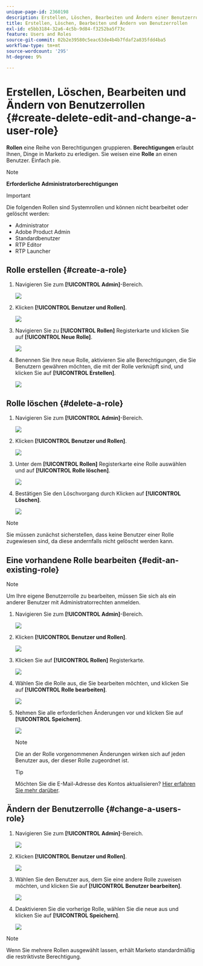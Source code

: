 ```yaml
---
unique-page-id: 2360198
description: Erstellen, Löschen, Bearbeiten und Ändern einer Benutzerrolle - Marketo Docs - Produktdokumentation
title: Erstellen, Löschen, Bearbeiten und Ändern von Benutzerrollen
exl-id: e5bb3184-32a6-4c5b-9d84-f3252ba5f73c
feature: Users and Roles
source-git-commit: 02b2e39580c5eac63de4b4b7fdaf2a835fdd4ba5
workflow-type: tm+mt
source-wordcount: '295'
ht-degree: 9%

---
```


# Erstellen, Löschen, Bearbeiten und Ändern von Benutzerrollen {#create-delete-edit-and-change-a-user-role}

**Rollen** eine Reihe von Berechtigungen gruppieren. **Berechtigungen** erlaubt Ihnen, Dinge in Marketo zu erledigen. Sie weisen eine **Rolle** an einen Benutzer. Einfach pie.

>[!NOTE]
>
>**Erforderliche Administratorberechtigungen**

>[!IMPORTANT]
>
>Die folgenden Rollen sind Systemrollen und können nicht bearbeitet oder gelöscht werden:
>
>* Administrator
>* Adobe Product Admin
>* Standardbenutzer
>* RTP Editor
>* RTP Launcher

## Rolle erstellen {#create-a-role}

1. Navigieren Sie zum **[!UICONTROL Admin]**-Bereich.

   ![](assets/create-delete-edit-and-change-a-user-role-1.png)

1. Klicken **[!UICONTROL Benutzer und Rollen]**.

   ![](assets/create-delete-edit-and-change-a-user-role-2.png)

1. Navigieren Sie zu **[!UICONTROL Rollen]** Registerkarte und klicken Sie auf **[!UICONTROL Neue Rolle]**.

   ![](assets/create-delete-edit-and-change-a-user-role-3.png)

1. Benennen Sie Ihre neue Rolle, aktivieren Sie alle Berechtigungen, die Sie Benutzern gewähren möchten, die mit der Rolle verknüpft sind, und klicken Sie auf **[!UICONTROL Erstellen]**.

   ![](assets/create-delete-edit-and-change-a-user-role-4.png)

## Rolle löschen {#delete-a-role}

1. Navigieren Sie zum **[!UICONTROL Admin]**-Bereich.

   ![](assets/create-delete-edit-and-change-a-user-role-5.png)

1. Klicken **[!UICONTROL Benutzer und Rollen]**.

   ![](assets/create-delete-edit-and-change-a-user-role-6.png)

1. Unter dem **[!UICONTROL Rollen]** Registerkarte eine Rolle auswählen und auf **[!UICONTROL Rolle löschen]**.

   ![](assets/create-delete-edit-and-change-a-user-role-7.png)

1. Bestätigen Sie den Löschvorgang durch Klicken auf **[!UICONTROL Löschen]**.

   ![](assets/create-delete-edit-and-change-a-user-role-8.png)

>[!NOTE]
>
>Sie müssen zunächst sicherstellen, dass keine Benutzer einer Rolle zugewiesen sind, da diese andernfalls nicht gelöscht werden kann.

## Eine vorhandene Rolle bearbeiten {#edit-an-existing-role}

>[!NOTE]
>
>Um Ihre eigene Benutzerrolle zu bearbeiten, müssen Sie sich als ein anderer Benutzer mit Administratorrechten anmelden.

1. Navigieren Sie zum **[!UICONTROL Admin]**-Bereich.

   ![](assets/create-delete-edit-and-change-a-user-role-9.png)

1. Klicken **[!UICONTROL Benutzer und Rollen]**.

   ![](assets/create-delete-edit-and-change-a-user-role-10.png)

1. Klicken Sie auf **[!UICONTROL Rollen]** Registerkarte.

   ![](assets/create-delete-edit-and-change-a-user-role-11.png)

1. Wählen Sie die Rolle aus, die Sie bearbeiten möchten, und klicken Sie auf **[!UICONTROL Rolle bearbeiten]**.

   ![](assets/create-delete-edit-and-change-a-user-role-12.png)

1. Nehmen Sie alle erforderlichen Änderungen vor und klicken Sie auf **[!UICONTROL Speichern]**.

   ![](assets/create-delete-edit-and-change-a-user-role-13.png)

   >[!NOTE]
   >
   >Die an der Rolle vorgenommenen Änderungen wirken sich auf jeden Benutzer aus, der dieser Rolle zugeordnet ist.

   >[!TIP]
   >
   >Möchten Sie die E-Mail-Adresse des Kontos aktualisieren? [Hier erfahren Sie mehr darüber](/help/marketo/product-docs/administration/settings/edit-account-settings.md).

## Ändern der Benutzerrolle {#change-a-users-role}

1. Navigieren Sie zum **[!UICONTROL Admin]**-Bereich.

   ![](assets/create-delete-edit-and-change-a-user-role-14.png)

1. Klicken **[!UICONTROL Benutzer und Rollen]**.

   ![](assets/create-delete-edit-and-change-a-user-role-15.png)

1. Wählen Sie den Benutzer aus, dem Sie eine andere Rolle zuweisen möchten, und klicken Sie auf **[!UICONTROL Benutzer bearbeiten]**.

   ![](assets/create-delete-edit-and-change-a-user-role-16.png)

1. Deaktivieren Sie die vorherige Rolle, wählen Sie die neue aus und klicken Sie auf **[!UICONTROL Speichern]**.

   ![](assets/create-delete-edit-and-change-a-user-role-17.png)

>[!NOTE]
>
>Wenn Sie mehrere Rollen ausgewählt lassen, erhält Marketo standardmäßig die restriktivste Berechtigung.
